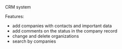 CRM system

Features:
- add companies with contacts and important data
- add comments on the status in the company record
- change and delete organizations
- search by companies
